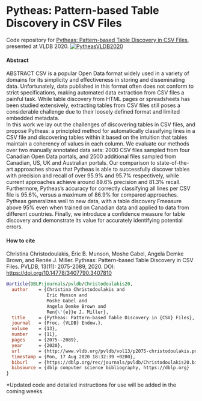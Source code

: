 # Pytheas: Pattern-based Table Discovery in CSV Files
Code repository for [Pytheas: Pattern-based Table Discovery in CSV Files](http://www.vldb.org/pvldb/vol13/p2075-christodoulakis.pdf), presented at VLDB 2020.
[![PytheasVLDB2020](http://img.youtube.com/vi/PHc-tGeZeD0/0.jpg)](https://www.youtube.com/watch?v=PHc-tGeZeD0&ab_channel=VLDB2020 "Video Title")


#### Abstract

ABSTRACT
CSV is a popular Open Data format widely used in a variety of domains for its simplicity and effectiveness in storing and disseminating data. Unfortunately, data published in this format often does not conform to strict specifications, making automated data extraction from CSV files a painful task. While table discovery from HTML pages or spreadsheets has been studied extensively, extracting tables from CSV files still poses a considerable challenge due to their loosely defined format and limited embedded metadata.  
In this work we lay out the challenges of discovering tables in CSV files, and propose Pytheas: a principled method for automatically classifying lines in a CSV file and discovering tables within it based on the intuition that tables maintain a coherency of values in each column. We evaluate our methods over two manually annotated data sets: 2000 CSV files sampled from four Canadian Open Data portals, and 2500 additional files sampled from Canadian, US, UK and Australian portals. Our comparison to state-of-the-art approaches shows that Pytheas is able to successfully discover tables with precision and recall of over 95.9% and 95.7% respectively, while current approaches achieve around 89.6% precision and 81.3% recall. Furthermore, Pytheas’s accuracy for correctly classifying all lines per CSV file is 95.6%, versus a maximum of 86.9% for compared approaches. Pytheas generalizes well to new data, with a table discovery Fmeasure above 95% even when trained on Canadian data and applied to data from different countries. Finally, we introduce a confidence measure for table discovery and demonstrate its value for accurately identifying potential errors. 

#### How to cite

Christina Christodoulakis, Eric B. Munson, Moshe Gabel, Angela Demke Brown, and Renée J. Miller. Pytheas: Pattern-based Table Discovery in CSV Files. PVLDB, 13(11): 2075-2089, 2020. DOI: https://doi.org/10.14778/3407790.3407810

```bib
@article{DBLP:journals/pvldb/Christodoulakis20,
  author    = {Christina Christodoulakis and
               Eric Munson and
               Moshe Gabel and
               Angela Demke Brown and
               Ren{\'{e}}e J. Miller},
  title     = {Pytheas: Pattern-based Table Discovery in {CSV} Files},
  journal   = {Proc. {VLDB} Endow.},
  volume    = {13},
  number    = {11},
  pages     = {2075--2089},
  year      = {2020},
  url       = {http://www.vldb.org/pvldb/vol13/p2075-christodoulakis.pdf},
  timestamp = {Mon, 17 Aug 2020 18:32:39 +0200},
  biburl    = {https://dblp.org/rec/journals/pvldb/Christodoulakis20.bib},
  bibsource = {dblp computer science bibliography, https://dblp.org}
}
```


*Updated code and detailed instructions for use will be added in the coming weeks. 
